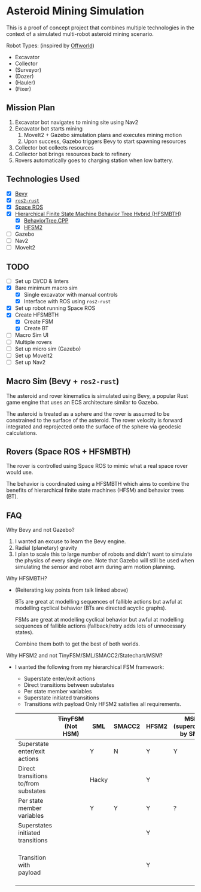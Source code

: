 # Asteroid Mining Simulation

This is a proof of concept project that combines multiple technologies in the context of a simulated multi-robot asteroid mining scenario.

Robot Types: (inspired by [Offworld](https://www.offworld.ai/products))
  - Excavator
  - Collector
  - (Surveyor)
  - (Dozer)
  - (Hauler)
  - (Fixer)

## Mission Plan
1. Excavator bot navigates to mining site using Nav2
1. Excavator bot starts mining
   1. MoveIt2 + Gazebo simulation plans and executes mining motion
   1. Upon success, Gazebo triggers Bevy to start spawning resources
1. Collector bot collects resources
1. Collector bot brings resources back to refinery
1. Rovers automatically goes to charging station when low battery.

## Technologies Used
- [x] [Bevy](https://bevyengine.org/)
- [x] [`ros2-rust`](https://github.com/ros2-rust/ros2_rust)
- [x] [Space ROS](https://space.ros.org/)
- [x] [Hierarchical Finite State Machine Behavior Tree Hybrid (HFSMBTH)](https://www.youtube.com/watch?v=Qq_xX1JCreI&t=1167s)
  - [x] [BehaviorTree.CPP](https://github.com/BehaviorTree/BehaviorTree.CPP)
  - [x] [HFSM2](https://github.com/andrew-gresyk/HFSM2)
- [ ] Gazebo
- [ ] Nav2
- [ ] MoveIt2

## TODO
- [ ] Set up CI/CD & linters
- [x] Bare minimum macro sim
  - [x] Single excavator with manual controls
  - [x] Interface with ROS using `ros2-rust`
- [x] Set up robot running Space ROS
- [x] Create HFSMBTH
  - [x] Create FSM
  - [x] Create BT
- [ ] Macro Sim UI
- [ ] Multiple rovers
- [ ] Set up micro sim (Gazebo)
- [ ] Set up MoveIt2
- [ ] Set up Nav2

## Macro Sim (Bevy + `ros2-rust`)
The asteroid and rover kinematics is simulated using Bevy, a popular Rust game engine that uses an ECS architecture similar to Gazebo.

The asteroid is treated as a sphere and the rover is assumed to be constrained to the surface of the asteroid.
The rover velocity is forward integrated and reprojected onto the surface of the sphere via geodesic calculations.

## Rovers (Space ROS + HFSMBTH)
The rover is controlled using Space ROS to mimic what a real space rover would use.

The behavior is coordinated using a HFSMBTH which aims to combine the benefits of hierarchical finite state machines (HFSM) and behavior trees (BT).

## FAQ
Why Bevy and not Gazebo?
1. I wanted an excuse to learn the Bevy engine.
1. Radial (planetary) gravity
1. I plan to scale this to large number of robots and didn't want to simulate the physics of every single one.
   Note that Gazebo will still be used when simulating the sensor and robot arm during arm motion planning.

Why HFSMBTH?
- (Reiterating key points from talk linked above)

  BTs are great at modelling sequences of fallible actions but awful at modelling cyclical behavior (BTs are directed acyclic graphs).

  FSMs are great at modelling cyclical behavior but awful at modelling sequences of fallible actions (fallback/retry adds lots of unnecessary states).

  Combine them both to get the best of both worlds.

Why HFSM2 and not TinyFSM/SML/SMACC2/Statechart/MSM?
- I wanted the following from my hierarchical FSM framework:
  - Superstate enter/exit actions
  - Direct transitions between substates
  - Per state member variables
  - Superstate initiated transitions
  - Transitions with payload
  Only HFSM2 satisfies all requirements.

  |                                      | ~~TinyFSM~~ (Not HSM)     | SML   | SMACC2 | HFSM2                      | ~~MSM~~ (superceded by SML)     | Statecharts                                            |
  | ------------------------------------ | --------------------- | ----- | ------ | -------------------------- | --------------------------- | ------------------------------------------------------ |
  | Superstate enter/exit actions        |                       | Y     | N      | Y                          | Y                           |                                                        |
  | Direct transitions to/from substates |                       | Hacky |        | Y                          |                             | Y                                                      |
  | Per state member variables           |                       | Y     | Y      | Y                          | ?                           |                                                        |
  | Superstates initiated transitions    |                       |       |        | Y                          |                             |                                                        |
  | Transition with payload              |                       |       |        | Y                          |                             | N (Parameterized states can act as hardcoded payloads) |

